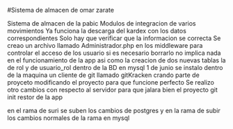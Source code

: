 #Sistema de almacen de omar zarate

Sistema de almacen de la pabic
Modulos de integracion de varios movimientos
Ya funciona la descarga del kardex con los datos correspondientes 
Solo hay que verificar que la informacion se correcta
Se creao un archivo llamado Administrador.php en los middleware para controlar el acceso de los usuario si es necesario borrarlo no implica nada en el funcionamiento de la app asi como la creacion de dos nuevas tablas la de rol y de usuario_rol dentro de la BD en mysql
1 de junio se instalo dentro de la maquina un cliente de git llamado gitKracken
crando parte de proyceto
modificando el proyecto para que funcione perfecto
Se realizo otro cambios con respecto al servidor para que jalara bien el proyecto
git init restor de la app

en el rama de suri se suben los cambios de postgres
y en la rama de subir los cambios normales de la rama en mysql
